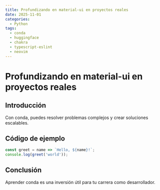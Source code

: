 ```yaml
---
title: Profundizando en material-ui en proyectos reales
date: 2025-11-01
categories:
  - Python
tags:
  - conda
  - huggingface
  - chakra
  - typescript-eslint
  - neovim
---
```


# Profundizando en material-ui en proyectos reales

## Introducción

Con conda, puedes resolver problemas complejos y crear soluciones escalables.

## Código de ejemplo

```javascript
const greet = name => `Hello, ${name}!`;
console.log(greet('world'));
```

## Conclusión

Aprender conda es una inversión útil para tu carrera como desarrollador.